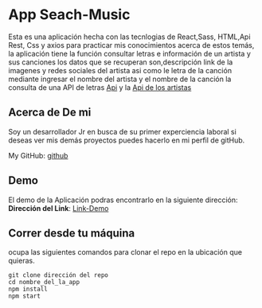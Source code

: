 # App Seach-Music

Esta es una aplicación hecha con las tecnlogias de React,Sass, HTML,Api Rest, Css y axios para practicar mis conocimientos acerca de estos temás, la aplicación tiene la función consultar letras e información de un artista y sus canciones los datos que se recuperan son,descripción link de la imagenes y redes sociales del artista asi como le letra de la canción mediante ingresar el nombre del artista y el nombre de la canción la consulta de una API de letras [Api](https://lyricsovh.docs.apiary.io) y la [Api de los artistas](https://www.theaudiodb.com/)

## Acerca de De mi

Soy un desarrollador Jr en busca de su primer experciencia laboral si deseas ver mis demás proyectos puedes hacerlo en mi perfil de gitHub.

My GitHub: [github](https://github.com/UrielBm)

## Demo

El demo de la Aplicación podras encontrarlo en la siguiente dirección:
**Dirección del Link**: [Link-Demo](https://letras-music.vercel.app/)

## Correr desde tu máquina

ocupa las siguientes comandos para clonar el repo en la ubicación que quieras.

```
git clone dirección del repo
cd nombre_del_la_app
npm install
npm start

```
